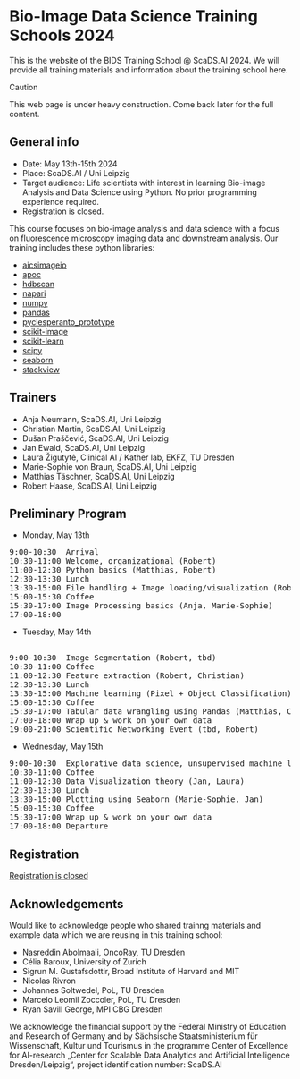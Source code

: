 # Bio-Image Data Science Training Schools 2024

This is the website of the BIDS Training School @ ScaDS.AI 2024. We will provide all training materials and information about the training school here.

> [!CAUTION]
> This web page is under heavy construction.
> Come back later for the full content.

## General info
* Date: May 13th-15th 2024
* Place: ScaDS.AI / Uni Leipzig
* Target audience: Life scientists with interest in learning Bio-image Analysis and Data Science using Python. No prior programming experience required.
* Registration is closed.

This course focuses on bio-image analysis and data science with a focus on fluorescence microscopy imaging data and downstream analysis. Our training includes these python libraries:
* [aicsimageio](https://github.com/AllenCellModeling/aicsimageio)
* [apoc](https://github.com/haesleinhuepf/apoc)
* [hdbscan](https://hdbscan.readthedocs.io/en/latest/how_hdbscan_works.html)
* [napari](https://napari.org/)
* [numpy](https://numpy.org/)
* [pandas](https://pandas.pydata.org/)
* [pyclesperanto_prototype](https://github.com/clEsperanto/pyclesperanto_prototype)
* [scikit-image](http://scikit-image.org/)
* [scikit-learn](https://scikit-learn.org)
* [scipy](https://scipy.org/)
* [seaborn](https://seaborn.pydata.org/)
* [stackview](https://github.com/haesleinhuepf/stackview)

## Trainers

* Anja Neumann, ScaDS.AI, Uni Leipzig
* Christian Martin, ScaDS.AI, Uni Leipzig
* Dušan Praščević, ScaDS.AI, Uni Leipzig
* Jan Ewald, ScaDS.AI, Uni Leipzig
* Laura Žigutytė, Clinical AI / Kather lab, EKFZ, TU Dresden
* Marie-Sophie von Braun, ScaDS.AI, Uni Leipzig
* Matthias Täschner, ScaDS.AI, Uni Leipzig
* Robert Haase, ScaDS.AI, Uni Leipzig

## Preliminary Program

* Monday, May 13th
<pre>
9:00-10:30	Arrival
10:30-11:00	Welcome, organizational	(Robert)
11:00-12:30	Python basics (Matthias, Robert)
12:30-13:30	Lunch		
13:30-15:00	File handling + Image loading/visualization	(Robert, Matthias)
15:00-15:30	Coffee		
15:30-17:00	Image Processing basics	(Anja, Marie-Sophie)
17:00-18:00	
</pre>
* Tuesday, May 14th
<pre>

9:00-10:30	Image Segmentation (Robert, tbd)
10:30-11:00	Coffee		
11:00-12:30	Feature extraction (Robert, Christian)
12:30-13:30	Lunch		
13:30-15:00	Machine learning (Pixel + Object Classification) (Christian, Anja)
15:00-15:30	Coffee		
15:30-17:00	Tabular data wrangling using Pandas	(Matthias, Christian)
17:00-18:00	Wrap up & work on your own data		
19:00-21:00	Scientific Networking Event	(tbd, Robert)
</pre>

* Wednesday, May 15th

<pre>
9:00-10:30	Explorative data science, unsupervised machine learning	(Laura, Matthias)
10:30-11:00	Coffee		
11:00-12:30	Data Visualization theory (Jan, Laura)
12:30-13:30	Lunch		
13:30-15:00	Plotting using Seaborn (Marie-Sophie, Jan)
15:00-15:30	Coffee		
15:30-17:00	Wrap up & work on your own data		
17:00-18:00	Departure		
</pre>

## Registration

[Registration is closed](https://app1.edoobox.com/UL-WB/Wbkurse/WWB/Kurs.ed.596f3122222b_988019080.ScaDSAI%20Python%20for%20Data%20Science%20Training/?edref=ulwb)

## Acknowledgements

Would like to acknowledge people who shared trainng materials and example data which we are reusing in this training school:
* Nasreddin Abolmaali, OncoRay, TU Dresden
* Célia Baroux, University of Zurich
* Sigrun M. Gustafsdottir, Broad Institute of Harvard and MIT
* Nicolas Rivron
* Johannes Soltwedel, PoL, TU Dresden
* Marcelo Leomil Zoccoler, PoL, TU Dresden
* Ryan Savill George, MPI CBG Dresden

We acknowledge the financial support by the Federal Ministry of Education and Research of Germany and by Sächsische Staatsministerium für Wissenschaft, Kultur und Tourismus in the programme Center of Excellence for AI-research „Center for Scalable Data Analytics and Artificial Intelligence Dresden/Leipzig“, project identification number: ScaDS.AI
